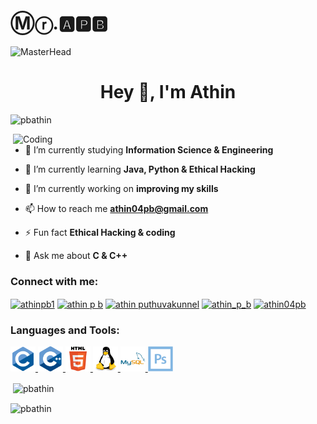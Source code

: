 # Ⓜ️ⓡ.🅰️🅿️🅱️
![MasterHead](https://ermprotect.com/wp-content/uploads/2021/08/Password-Hacker_adobespark-2.png)
<h1 align="center">Hey 👋, I'm Athin</h1>
<p align="left"> <img src="https://komarev.com/ghpvc/?username=pbathin&label=Profile%20views&color=0e75b6&style=flat" alt="pbathin" /> </p>
<img align="right" alt="Coding" width="500" src="https://camo.githubusercontent.com/0c02f5167d8919b93691a2e9d844d3618b53a1b32f84365e5799ec25b0f70812/68747470733a2f2f6d7963616e6e616269736163636f756e74616e742e636f6d2f77702d636f6e74656e742f75706c6f6164732f323032322f30322f65383763353639333937393137332e356537663963346431346536342e676966">


- 🔭 I’m currently studying **Information Science & Engineering**

- 🌱 I’m currently learning **Java, Python & Ethical Hacking**

- 🔭 I’m currently working on **improving my skills**

- 📫 How to reach me **athin04pb@gmail.com**

- ⚡ Fun fact **Ethical Hacking & coding**

- 💬 Ask me about **C & C++**

<h3 align="left">Connect with me:</h3>
<p align="left">
<a href="https://twitter.com/athinpb1" target="blank"><img align="center" src="https://raw.githubusercontent.com/rahuldkjain/github-profile-readme-generator/master/src/images/icons/Social/twitter.svg" alt="athinpb1" height="30" width="40" /></a>
<a href="https://linkedin.com/in/athin p b" target="blank"><img align="center" src="https://raw.githubusercontent.com/rahuldkjain/github-profile-readme-generator/master/src/images/icons/Social/linked-in-alt.svg" alt="athin p b" height="30" width="40" /></a>
<a href="https://fb.com/athin puthuvakunnel" target="blank"><img align="center" src="https://raw.githubusercontent.com/rahuldkjain/github-profile-readme-generator/master/src/images/icons/Social/facebook.svg" alt="athin puthuvakunnel" height="30" width="40" /></a>
<a href="https://instagram.com/athin_p_b" target="blank"><img align="center" src="https://raw.githubusercontent.com/rahuldkjain/github-profile-readme-generator/master/src/images/icons/Social/instagram.svg" alt="athin_p_b" height="30" width="40" /></a>
<a href="https://www.hackerrank.com/athin04pb" target="blank"><img align="center" src="https://raw.githubusercontent.com/rahuldkjain/github-profile-readme-generator/master/src/images/icons/Social/hackerrank.svg" alt="athin04pb" height="30" width="40" /></a>
</p>

<h3 align="left">Languages and Tools:</h3>
<p align="left"> <a href="https://www.cprogramming.com/" target="_blank" rel="noreferrer"> <img src="https://raw.githubusercontent.com/devicons/devicon/master/icons/c/c-original.svg" alt="c" width="40" height="40"/> </a> <a href="https://www.w3schools.com/cpp/" target="_blank" rel="noreferrer"> <img src="https://raw.githubusercontent.com/devicons/devicon/master/icons/cplusplus/cplusplus-original.svg" alt="cplusplus" width="40" height="40"/> </a> <a href="https://www.w3.org/html/" target="_blank" rel="noreferrer"> <img src="https://raw.githubusercontent.com/devicons/devicon/master/icons/html5/html5-original-wordmark.svg" alt="html5" width="40" height="40"/> </a> <a href="https://www.linux.org/" target="_blank" rel="noreferrer"> <img src="https://raw.githubusercontent.com/devicons/devicon/master/icons/linux/linux-original.svg" alt="linux" width="40" height="40"/> </a> <a href="https://www.mysql.com/" target="_blank" rel="noreferrer"> <img src="https://raw.githubusercontent.com/devicons/devicon/master/icons/mysql/mysql-original-wordmark.svg" alt="mysql" width="40" height="40"/> </a> <a href="https://www.photoshop.com/en" target="_blank" rel="noreferrer"> <img src="https://raw.githubusercontent.com/devicons/devicon/master/icons/photoshop/photoshop-line.svg" alt="photoshop" width="40" height="40"/> </a> </p>

<p>&nbsp;<img align="center" src="https://github-readme-stats.vercel.app/api?username=pbathin&show_icons=true&locale=en" alt="pbathin" /></p>

<p><img align="center" src="https://github-readme-streak-stats.herokuapp.com/?user=pbathin&" alt="pbathin" /></p>
